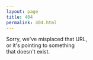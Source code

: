 ```yaml
---
layout: page
title: 404
permalink: 404.html
---
```


Sorry, we've misplaced that URL,<br>
or it's pointing to something<br>
that doesn't exist.

